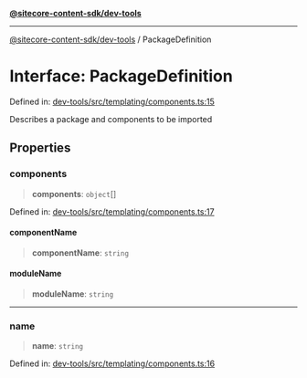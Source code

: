 [**@sitecore-content-sdk/dev-tools**](../README.md)

***

[@sitecore-content-sdk/dev-tools](../README.md) / PackageDefinition

# Interface: PackageDefinition

Defined in: [dev-tools/src/templating/components.ts:15](https://github.com/Sitecore/xmc-jss-dev/blob/28923ef088ac4be62069deb221a0ddc7386ea85e/packages/dev-tools/src/templating/components.ts#L15)

Describes a package and components to be imported

## Properties

### components

> **components**: `object`[]

Defined in: [dev-tools/src/templating/components.ts:17](https://github.com/Sitecore/xmc-jss-dev/blob/28923ef088ac4be62069deb221a0ddc7386ea85e/packages/dev-tools/src/templating/components.ts#L17)

#### componentName

> **componentName**: `string`

#### moduleName

> **moduleName**: `string`

***

### name

> **name**: `string`

Defined in: [dev-tools/src/templating/components.ts:16](https://github.com/Sitecore/xmc-jss-dev/blob/28923ef088ac4be62069deb221a0ddc7386ea85e/packages/dev-tools/src/templating/components.ts#L16)
